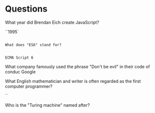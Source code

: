 # Questions

What year did Brendan Eich create JavaScript?

``1995`



```

What does "ES6" stand for?


ECMA Script 6
```

What company famously used the phrase "Don't be evil" in their code of conduc
Google


What English mathematician and writer is often regarded as the first computer programmer?

``

Who is the "Turing machine" named after?



```
